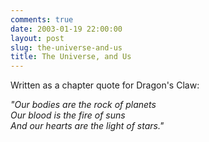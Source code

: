 ```yaml
---
comments: true
date: 2003-01-19 22:00:00
layout: post
slug: the-universe-and-us
title: The Universe, and Us
---
```


Written as a chapter quote for Dragon's Claw:

*"Our bodies are the rock of planets<br/>
Our blood is the fire of suns<br/>
And our hearts are the light of stars."*
